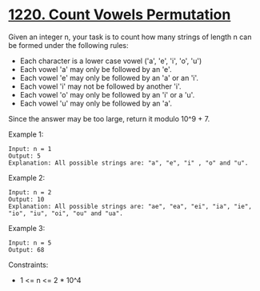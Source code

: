 # [1220. Count Vowels Permutation](https://leetcode.com/problems/count-vowels-permutation/)

Given an integer n, your task is to count how many strings of length n can be formed under the following rules:

* Each character is a lower case vowel ('a', 'e', 'i', 'o', 'u')
* Each vowel 'a' may only be followed by an 'e'.
* Each vowel 'e' may only be followed by an 'a' or an 'i'.
* Each vowel 'i' may not be followed by another 'i'.
* Each vowel 'o' may only be followed by an 'i' or a 'u'.
* Each vowel 'u' may only be followed by an 'a'.

Since the answer may be too large, return it modulo 10^9 + 7.

 

Example 1:

    Input: n = 1
    Output: 5
    Explanation: All possible strings are: "a", "e", "i" , "o" and "u".

Example 2:

    Input: n = 2
    Output: 10
    Explanation: All possible strings are: "ae", "ea", "ei", "ia", "ie", "io", "iu", "oi", "ou" and "ua".

Example 3: 

    Input: n = 5
    Output: 68
    

Constraints:

* 1 <= n <= 2 * 10^4
